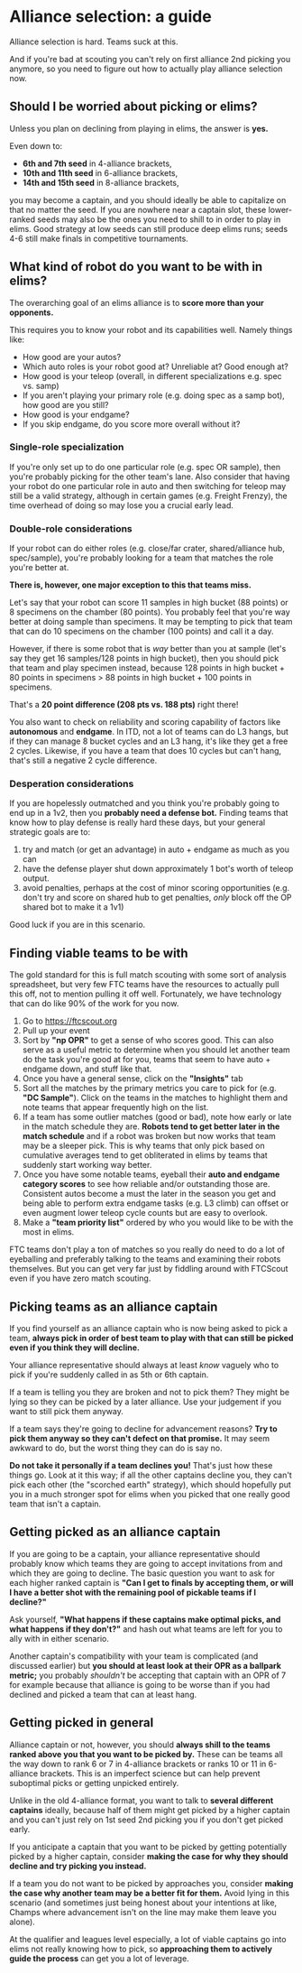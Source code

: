 # Alliance selection: a guide

Alliance selection is hard.
Teams suck at this.

And if you're bad at scouting you can't rely on first alliance 2nd picking you anymore, so you need to figure out how to actually play alliance selection now.

## Should I be worried about picking or elims?

Unless you plan on declining from playing in elims, the answer is **yes.**

Even down to:
* **6th and 7th seed** in 4-alliance brackets,
* **10th and 11th seed** in 6-alliance brackets,
* **14th and 15th seed** in 8-alliance brackets,

you may become a captain, and you should ideally be able to capitalize on that no matter the seed.
If you are nowhere near a captain slot, these lower-ranked seeds may also be the ones you need to shill to in order to play in elims.
Good strategy at low seeds can still produce deep elims runs; seeds 4-6 still make finals in competitive tournaments.

## What kind of robot do you want to be with in elims?

The overarching goal of an elims alliance is to **score more than your opponents.**

This requires you to know your robot and its capabilities well. 
Namely things like:
* How good are your autos?
 * Which auto roles is your robot good at? Unreliable at? Good enough at?
* How good is your teleop (overall, in different specializations e.g. spec vs. samp)
 * If you aren't playing your primary role (e.g. doing spec as a samp bot), how good are you still?
* How good is your endgame?
 * If you skip endgame, do you score more overall without it?

### Single-role specialization

If you're only set up to do one particular role (e.g. spec OR sample), then you're probably picking for the other team's lane.
Also consider that having your robot do one particular role in auto and then switching for teleop may still be a valid strategy, although
in certain games (e.g. Freight Frenzy), the time overhead of doing so may lose you a crucial early lead.

### Double-role considerations

If your robot can do either roles (e.g. close/far crater, shared/alliance hub, spec/sample), you're probably looking for a team that matches the role you're better at.

**There is, however, one major exception to this that teams miss.**

Let's say that your robot can score 11 samples in high bucket (88 points) or 8 specimens on the chamber (80 points).
You probably feel that you're way better at doing sample than specimens.
It may be tempting to pick that team that can do 10 specimens on the chamber (100 points) and call it a day. 

However, if there is some robot that is _way_ better than you at sample (let's say they get 16 samples/128 points in high bucket), then you should pick that team and play specimen instead,
because 128 points in high bucket + 80 points in specimens > 88 points in high bucket + 100 points in specimens.

That's a **20 point difference (208 pts vs. 188 pts)** right there!

You also want to check on reliability and scoring capability of factors like **autonomous** and **endgame**. 
In ITD, not a lot of teams can do L3 hangs, but if they can manage 8 bucket cycles and an L3 hang, it's like they get a free 2 cycles.
Likewise, if you have a team that does 10 cycles but can't hang, that's still a negative 2 cycle difference.

### Desperation considerations

If you are hopelessly outmatched and you think you're probably going to end up in a 1v2, then you **probably need a defense bot.**
Finding teams that know how to play defense is really hard these days, but your general strategic goals are to:

1. try and match (or get an advantage) in auto + endgame as much as you can 
2. have the defense player shut down approximately 1 bot's worth of teleop output.
3. avoid penalties, perhaps at the cost of minor scoring opportunities (e.g. don't try and score on shared hub to get penalties, _only_ block off the OP shared bot to make it a 1v1)

Good luck if you are in this scenario.

## Finding viable teams to be with

The gold standard for this is full match scouting with some sort of analysis spreadsheet, but very few FTC teams have the resources to actually pull this off, not to mention pulling it off well.
Fortunately, we have technology that can do like 90% of the work for you now. 

1. Go to https://ftcscout.org
2. Pull up your event
3. Sort by **"np OPR"** to get a sense of who scores good.
   This can also serve as a useful metric to determine when you should let another team do the task you're good at for you, teams that seem to have auto + endgame down, and stuff like that.
4. Once you have a general sense, click on the **"Insights"** tab
5. Sort all the matches by the primary metrics you care to pick for (e.g. **"DC Sample"**).
   Click on the teams in the matches to highlight them and note teams that appear frequently high on the list.
7. If a team has some outlier matches (good or bad), note how early or late in the match schedule they are.
   **Robots tend to get better later in the match schedule** and if a robot was broken but now works that team may be a sleeper pick.
   This is why teams that only pick based on cumulative averages tend to get obliterated in elims by teams that suddenly start working way better.
8. Once you have some notable teams, eyeball their **auto and endgame category scores** to see how reliable and/or outstanding those are. 
   Consistent autos become a must the later in the season you get and being able to perform extra endgame tasks (e.g. L3 climb) can offset or even augment lower teleop cycle counts but are easy to overlook.
9. Make a **"team priority list"** ordered by who you would like to be with the most in elims.

FTC teams don't play a ton of matches so you really do need to do a lot of eyeballing and preferably talking to the teams and examining their robots themselves.
But you can get very far just by fiddling around with FTCScout even if you have zero match scouting.


## Picking teams as an alliance captain
If you find yourself as an alliance captain who is now being asked to pick a team, **always pick in order of best team to play with that can still be picked even if you think they will decline.**

Your alliance representative should always at least _know_ vaguely who to pick if you're suddenly called in as 5th or 6th captain.

If a team is telling you they are broken and not to pick them?
They might be lying so they can be picked by a later alliance. Use your judgement if you want to still pick them anyway.

If a team says they're going to decline for advancement reasons? **Try to pick them anyway so they can't defect on that promise.**
It may seem awkward to do, but the worst thing they can do is say no.

**Do not take it personally if a team declines you!** That's just how these things go. 
Look at it this way; if all the other captains decline you, they can't pick each other (the "scorched earth" strategy), which should hopefully put you in a much stronger spot for elims when you picked that one really good team that isn't a captain.

## Getting picked as an alliance captain

If you are going to be a captain, your alliance representative should probably know which teams they are going to accept invitations from and which they are going to decline.
The basic question you want to ask for each higher ranked captain is **"Can I get to finals by accepting them, or will I have a better shot with the remaining pool of pickable teams if I decline?"**

Ask yourself, **"What happens if these captains make optimal picks, and what happens if they don't?"** and hash out what teams are left for you to ally with in either scenario. 

Another captain's compatibility with your team is complicated (and discussed earlier) but **you should at least look at their OPR as a ballpark metric;** you probably _shouldn't_ be accepting that captain with an OPR of 7 for example
because that alliance is going to be worse than if you had declined and picked a team that can at least hang.


## Getting picked in general

Alliance captain or not, however, you should **always shill to the teams ranked above you that you want to be picked by.**
These can be teams all the way down to rank 6 or 7 in 4-alliance brackets or ranks 10 or 11 in 6-alliance brackets.
This is an imperfect science but can help prevent suboptimal picks or getting unpicked entirely.

Unlike in the old 4-alliance format, you want to talk to **several different captains** ideally, because half of them might get picked by a higher captain and you can't just rely on 1st seed 2nd picking you if you don't get picked early.

If you anticipate a captain that you want to be picked by getting potentially picked by a higher captain, consider **making the case for why they should decline and try picking you instead.**

If a team you do not want to be picked by approaches you, consider **making the case why another team may be a better fit for them.**
Avoid lying in this scenario (and sometimes just being honest about your intentions at like, Champs where advancement isn't on the line may make them leave you alone).

At the qualifier and leagues level especially, a lot of viable captains go into elims not really knowing how to pick, so **approaching them to actively guide the process** can get you a lot of leverage.
